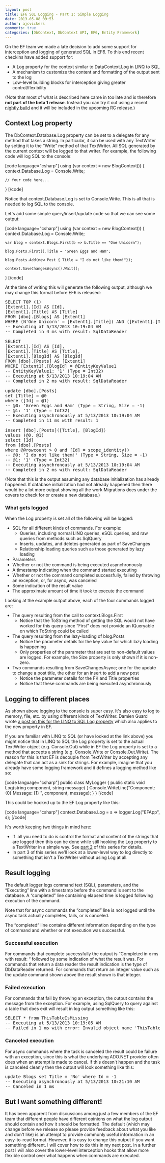 ```yaml
---
layout: post
title: EF6 SQL Logging - Part 1: Simple Logging
date: 2013-05-08 09:53
author: ajcvickers
comments: true
categories: [DbContext, DbContext API, EF6, Entity Framework]
---
```

On the EF team we made a late decision to add some support for interception and logging of generated SQL in EF6. To this end recent checkins have added support for:
<ul>
	<li>A Log property for the context similar to DataContext.Log in LINQ to SQL</li>
	<li>A mechanism to customize the content and formatting of the output sent to the log</li>
	<li>Low-level building blocks for interception giving greater control/flexibility</li>
</ul>
(Note that most of what is described here came in too late and is therefore <strong>not part of the beta 1 release</strong>. Instead you can try it out using a recent <a href="https://entityframework.codeplex.com/wikipage?title=Nightly%20Builds">nightly build</a> and it will be included in the upcoming RC release.)


<h2>Context Log property</h2>
The DbContext.Database.Log property can be set to a delegate for any method that takes a string. In particular, it can be used with any TextWriter by setting it to the “Write” method of that TextWriter. All SQL generated by the current context will be logged to that writer. For example, the following code will log SQL to the console:

[code language="csharp"]
using (var context = new BlogContext())
{
    context.Database.Log = Console.Write;

    // Your code here...
}
[/code]


Notice that context.Database.Log is set to Console.Write. This is all that is needed to log SQL to the console.

Let's add some simple query/insert/update code so that we can see some output:

[code language="csharp"]
using (var context = new BlogContext())
{
    context.Database.Log = Console.Write;

    var blog = context.Blogs.First(b => b.Title == "One Unicorn");

    blog.Posts.First().Title = "Green Eggs and Ham";

    blog.Posts.Add(new Post { Title = "I do not like them!"});

    context.SaveChangesAsync().Wait();
}
[/code]


At the time of writing this will generate the following output, although we may change this format before EF6 is released:
<pre>SELECT TOP (1)
[Extent1].[Id] AS [Id],
[Extent1].[Title] AS [Title]
FROM [dbo].[Blogs] AS [Extent1]
WHERE (N'One Unicorn' = [Extent1].[Title]) AND ([Extent1].[Title] IS NOT NULL)
-- Executing at 5/13/2013 10:19:04 AM
-- Completed in 4 ms with result: SqlDataReader

SELECT
[Extent1].[Id] AS [Id],
[Extent1].[Title] AS [Title],
[Extent1].[BlogId] AS [BlogId]
FROM [dbo].[Posts] AS [Extent1]
WHERE [Extent1].[BlogId] = @EntityKeyValue1
-- EntityKeyValue1: '1' (Type = Int32)
-- Executing at 5/13/2013 10:19:04 AM
-- Completed in 2 ms with result: SqlDataReader

update [dbo].[Posts]
set [Title] = @0
where ([Id] = @1)
-- @0: 'Green Eggs and Ham' (Type = String, Size = -1)
-- @1: '1' (Type = Int32)
-- Executing asynchronously at 5/13/2013 10:19:04 AM
-- Completed in 11 ms with result: 1

insert [dbo].[Posts]([Title], [BlogId])
values (@0, @1)
select [Id]
from [dbo].[Posts]
where @@rowcount > 0 and [Id] = scope_identity()
-- @0: 'I do not like them!' (Type = String, Size = -1)
-- @1: '1' (Type = Int32)
-- Executing asynchronously at 5/13/2013 10:19:04 AM
-- Completed in 2 ms with result: SqlDataReader</pre>
(Note that this is the output assuming any database initialization has already happened. If database initialization had not already happened then there would be a lot more output showing all the work Migrations does under the covers to check for or create a new database.)
<h3>What gets logged</h3>
When the Log property is set all of the following will be logged:
<ul>
	<li>SQL for all different kinds of commands. For example:
<ul>
	<li>Queries, including normal LINQ queries, eSQL queries, and raw queries from methods such as SqlQuery</li>
	<li>Inserts, updates, and deletes generated as part of SaveChanges</li>
	<li>Relationship loading queries such as those generated by lazy loading</li>
</ul>
</li>
	<li>Parameters</li>
	<li>Whether or not the command is being executed asynchronously</li>
	<li>A timestamp indicating when the command started executing</li>
	<li>Whether or not the command completed successfully, failed by throwing an exception, or, for async, was canceled</li>
	<li>Some indication of the result value</li>
	<li>The approximate amount of time it took to execute the command</li>
</ul>
Looking at the example output above, each of the four commands logged are:
<ul>
	<li>The query resulting from the call to context.Blogs.First
<ul>
	<li>Notice that the ToString method of getting the SQL would not have worked for this query since “First” does not provide an IQueryable on which ToString could be called</li>
</ul>
</li>
	<li>The query resulting from the lazy-loading of blog.Posts
<ul>
	<li>Notice the parameter details for the key value for which lazy loading is happening</li>
	<li>Only properties of the parameter that are set to non-default values are logged. For example, the Size property is only shown if it is non-zero.</li>
</ul>
</li>
	<li>Two commands resulting from SaveChangesAsync; one for the update to change a post title, the other for an insert to add a new post
<ul>
	<li>Notice the parameter details for the FK and Title properties</li>
	<li>Notice that these commands are being executed asynchronously</li>
</ul>
</li>
</ul>
<h2>Logging to different places</h2>
As shown above logging to the console is super easy. It's also easy to log to memory, file, etc. by using different kinds of TextWriter. Damien Guard wrote <a href="http://damieng.com/blog/2008/07/30/linq-to-sql-log-to-debug-window-file-memory-or-multiple-writers">a post on this for the LINQ to SQL Log property</a> which also applies to the new property in EF.

If you are familiar with LINQ to SQL (or have looked at the link above) you might notice that in LINQ to SQL the Log property is set to the actual TextWriter object (e.g. Console.Out) while in EF the Log property is set to a method that accepts a string (e.g. Console.Write or Console.Out.Write). The reason for this is that EF is decouple from TextWriter by accepting any delegate that can act as a sink for strings. For example, imagine that you already have some logging framework and it defines a logging method like so:

[code language="csharp"]
public class MyLogger
{
    public static void Log(string component, string message)
    {
        Console.WriteLine("Component: {0} Message: {1} ", component, message);
    }
}
[/code]


This could be hooked up to the EF Log property like this:

[code language="csharp"]
context.Database.Log = s => logger.Log("EFApp", s);
[/code]


It's worth keeping two things in mind here:
<ul>
	<li>If  all you need to do is control the format and content of the strings that are logged then this can be done while still hooking the Log property to a TextWriter in a simple way. See <a href="/2013/05/09/ef6-sql-logging-part-2-changing-the-contentformatting/">part 2</a> of this series for details.</li>
	<li>In part 3 of this series we'll look at a lower-level way to log directly to something that isn't a TextWriter without using Log at all.</li>
</ul>
<h2>Result logging</h2>
The default logger logs command text (SQL), parameters, and the “Executing” line with a timestamp before the command is sent to the database. A “completed” line containing elapsed time is logged following execution of the command.

Note that for async commands the “completed” line is not logged until the async task actually completes, fails, or is canceled.

The “completed” line contains different information depending on the type of command and whether or not execution was successful.
<h3>Successful execution</h3>
For commands that complete successfully the output is “Completed in x ms with result: “ followed by some indication of what the result was. For commands that return a data reader the result indication is the type of DbDataReader returned. For commands that return an integer value such as the update command shown above the result shown is that integer.
<h3>Failed execution</h3>
For commands that fail by throwing an exception, the output contains the message from the exception. For example, using SqlQuery to query against a table that does exit will result in log output something like this:
<pre>SELECT * from ThisTableIsMissing
-- Executing at 5/13/2013 10:19:05 AM
-- Failed in 1 ms with error: Invalid object name 'ThisTableIsMissing'.</pre>
<h3>Canceled execution</h3>
For async commands where the task is canceled the result could be failure with an exception, since this is what the underlying ADO.NET provider often does when an attempt is made to cancel. If this doesn't happen and the task is canceled cleanly then the output will look something like this:
<pre>update Blogs set Title = 'No' where Id = -1
-- Executing asynchronously at 5/13/2013 10:21:10 AM
-- Canceled in 1 ms</pre>
<h2>But I want something different!</h2>
It has been apparent from discussions among just a few members of the EF team that different people have different opinions on what the log output should contain and how it should be formatted. The default (which may change before we release so please provide feedback about what you like and don't like) is an attempt to provide commonly useful information in an easy-to-read format. However, it is easy to change this output if you want something different. I will cover how to do this in my next post. In a further post I will also cover the lower-level interception hooks that allow more flexible control over what happens when commands are executed.
